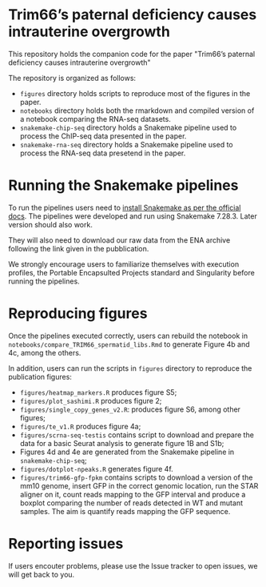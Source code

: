 # Trim66’s paternal deficiency causes intrauterine overgrowth
This repository holds the companion code for the paper "Trim66’s paternal deficiency causes intrauterine overgrowth"

The repository is organized as follows:

- `figures` directory holds scripts to reproduce most of the figures in the paper.
- `notebooks` directory holds both the rmarkdown and compiled version of a notebook comparing the RNA-seq datasets.
- `snakemake-chip-seq` directory holds a Snakemake pipeline used to process the ChIP-seq data presented in the paper.
- `snakemake-rna-seq` directory holds a Snakemake pipeline used to process the RNA-seq data presetend in the paper.

# Running the Snakemake pipelines
To run the pipelines users need to [install Snakemake as per the official docs](https://snakemake.readthedocs.io/en/v7.28.3/getting_started/installation.html#installation-via-conda-mamba). The pipelines were developed and run using Snakemake 7.28.3. Later version should also work.

They will also need to download our raw data from the ENA archive following the link given in the pubblication.

We strongly encourage users to familiarize themselves with execution profiles, the Portable Encapsulted Projects standard and Singularity before running the pipelines.

# Reproducing figures
Once the pipelines executed correctly, users can rebuild the notebook in `notebooks/compare_TRIM66_spermatid_libs.Rmd` to generate Figure 4b and 4c, among the others.

In addition, users can run the scripts in `figures` directory to reproduce the publication figures:

- `figures/heatmap_markers.R` produces figure S5;
- `figures/plot_sashimi.R` produces figure 2;
- `figures/single_copy_genes_v2.R`: produces figure S6, among other figures;
- `figures/te_v1.R` produces figure 4a;
- `figures/scrna-seq-testis` contains script to download and prepare the data for a basic Seurat analysis to generate figure 1B and S1b;
- Figures 4d and 4e are generated from the Snakemake pipeline in `snakemake-chip-seq`;
- `figures/dotplot-npeaks.R` generates figure 4f.
- `figures/trim66-gfp-fpkm` contains scripts to download a version of the mm10 genome, insert GFP in the correct genomic location, run the STAR aligner on it, count reads mapping to the GFP interval and produce a boxplot comparing the number of reads detected in WT and mutant samples. The aim is quantify reads mapping the GFP sequence.

# Reporting issues
If users encouter problems, please use the Issue tracker to open issues, we will get back to you.
